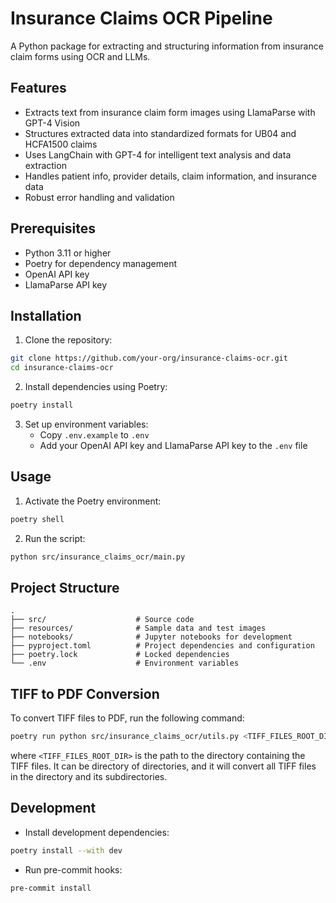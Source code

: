 # Insurance Claims OCR Pipeline

A Python package for extracting and structuring information from insurance claim forms using OCR and LLMs.

## Features

- Extracts text from insurance claim form images using LlamaParse with GPT-4 Vision
- Structures extracted data into standardized formats for UB04 and HCFA1500 claims
- Uses LangChain with GPT-4 for intelligent text analysis and data extraction
- Handles patient info, provider details, claim information, and insurance data
- Robust error handling and validation

## Prerequisites

- Python 3.11 or higher
- Poetry for dependency management
- OpenAI API key
- LlamaParse API key

## Installation

1. Clone the repository:
```bash
git clone https://github.com/your-org/insurance-claims-ocr.git
cd insurance-claims-ocr
```

2. Install dependencies using Poetry:
```bash
poetry install
```

3. Set up environment variables:
   - Copy `.env.example` to `.env`
   - Add your OpenAI API key and LlamaParse API key to the `.env` file

## Usage

1. Activate the Poetry environment:
```bash
poetry shell
```

2. Run the script:
```bash
python src/insurance_claims_ocr/main.py
```

## Project Structure

```
.
├── src/                    # Source code
├── resources/              # Sample data and test images
├── notebooks/              # Jupyter notebooks for development
├── pyproject.toml          # Project dependencies and configuration
├── poetry.lock             # Locked dependencies
└── .env                    # Environment variables
```

## TIFF to PDF Conversion
To convert TIFF files to PDF, run the following command:
```bash
poetry run python src/insurance_claims_ocr/utils.py <TIFF_FILES_ROOT_DIR>
```
where `<TIFF_FILES_ROOT_DIR>` is the path to the directory containing the TIFF files.
It can be directory of directories, and it will convert all TIFF files in the directory and its subdirectories.

## Development

- Install development dependencies:
```bash
poetry install --with dev
```

- Run pre-commit hooks:
```bash
pre-commit install
```